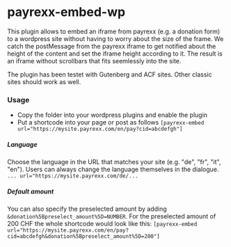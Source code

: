# payrexx-embed-wp

This plugin allows to embed an iframe from payrexx (e.g. a donation form) to a wordpress site without having to worry about the size of the frame. We catch the postMessage from the payrexx iframe to get notified about the height of the content and set the iframe height according to it. The result is an iframe without scrollbars that fits seemlessly into the site.

The plugin has been testet with Gutenberg and ACF sites. Other classic sites should work as well.

### Usage
- Copy the folder into your wordpress plugins and enable the plugin
- Put a shortcode into your page or post as follows 
`[payrexx-embed url="https://mysite.payrexx.com/en/pay?cid=abcdefgh"]`

##### Language
Choose the language in the URL that matches your site (e.g. "de", "fr", "it", "en"). Users can always change the language themselves in the dialogue.
`... url="https://mysite.payrexx.com/de/...`

##### Default amount
You can also specify the preselected amount by adding `&donation%5Bpreselect_amount%5D=NUMBER`. For the preselected amount of 200 CHF the whole shortcode would look like this:
`[payrexx-embed url="https://mysite.payrexx.com/en/pay?cid=abcdefgh&donation%5Bpreselect_amount%5D=200"]`